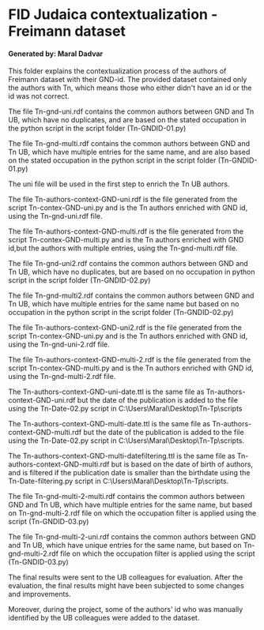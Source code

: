 # FID Judaica contextualization  - Freimann dataset 

#### Generated by: Maral Dadvar

This folder explains the contextualization process of the authors of Freimann dataset with their GND-id. 
The provided dataset contained only the authors with Tn, which means those who either didn't have an id or the id was not correct. 


The file Tn-gnd-uni.rdf contains the common authors between GND and Tn UB, which have no duplicates, and are based on the stated occupation in the
python script in the script folder (Tn-GNDID-01.py)

The file Tn-gnd-multi.rdf contains the common authors between GND and Tn UB, which have multiple entries for the same name, and are also
based on the stated occupation in the python script in the script folder (Tn-GNDID-01.py)

The uni file will be used in the first step to enrich the Tn UB authors. 

The file Tn-authors-context-GND-uni.rdf is the file generated from the script Tn-contex-GND-uni.py and is the Tn authors enriched with GND id, using the
Tn-gnd-uni.rdf file. 

The file Tn-authors-context-GND-multi.rdf is the file generated from the script Tn-contex-GND-multi.py and is the Tn authors enriched with GND id,but 
the authors with multiple entries, using the Tn-gnd-multi.rdf file.

The file Tn-gnd-uni2.rdf contains the common authors between GND and Tn UB, which have no duplicates, but are based on no occupation in
python script in the script folder (Tn-GNDID-02.py)

The file Tn-gnd-multi2.rdf contains the common authors between GND and Tn UB, which have multiple entries for the same name but based on no 
occupation in the python script in the script folder (Tn-GNDID-02.py)

The file Tn-authors-context-GND-uni2.rdf is the file generated from the script Tn-contex-GND-uni.py and is the Tn authors enriched with GND id, 
using the Tn-gnd-uni-2.rdf file. 

The file Tn-authors-context-GND-multi-2.rdf is the file generated from the script Tn-contex-GND-multi.py and 
is the Tn authors enriched with GND id, using the Tn-gnd-multi-2.rdf file. 


The Tn-authors-context-GND-uni-date.ttl is the same file as Tn-authors-context-GND-uni.rdf but the date of the publication is added to the file
using the Tn-Date-02.py script in C:\Users\Maral\Desktop\Tn-Tp\scripts

The Tn-authors-context-GND-multi-date.ttl is the same file as Tn-authors-context-GND-multi.rdf but the date of the publication is added to the file
using the Tn-Date-02.py script in C:\Users\Maral\Desktop\Tn-Tp\scripts.


The Tn-authors-context-GND-multi-datefiltering.ttl is the same file as Tn-authors-context-GND-multi.rdf but is based on the date of birth of
authors, and is filtered if the publication date is smaller than the birthdate using the Tn-Date-filtering.py 
script in C:\Users\Maral\Desktop\Tn-Tp\scripts.


The file Tn-gnd-multi-2-multi.rdf contains the common authors between GND and Tn UB, which have multiple entries for the same name, but based on 
Tn-gnd-multi-2.rdf file on which the occupation filter is applied using the script (Tn-GNDID-03.py)

The file Tn-gnd-multi-2-uni.rdf contains the common authors between GND and Tn UB, which have unique entries for the same name, but based on 
Tn-gnd-multi-2.rdf file on which the occupation filter is applied using the script (Tn-GNDID-03.py)  

The final results were sent to the UB colleagues for evaluation. After the evaluation, the final results might have been subjected to 
some changes and improvements. 

Moreover, during the project, some of the authors' id who was manually identified by the UB colleagues were added to the dataset. 




